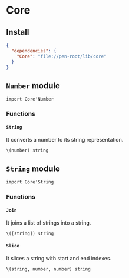 # Core

## Install

```json
{
  "dependencies": {
    "Core": "file://pen-root/lib/core"
  }
}
```

## `Number` module

```pen
import Core'Number
```

### Functions

#### `String`

It converts a number to its string representation.

```pen
\(number) string
```

## `String` module

```pen
import Core'String
```

### Functions

#### `Join`

It joins a list of strings into a string.

```pen
\([string]) string
```

#### `Slice`

It slices a string with start and end indexes.

```pen
\(string, number, number) string
```
